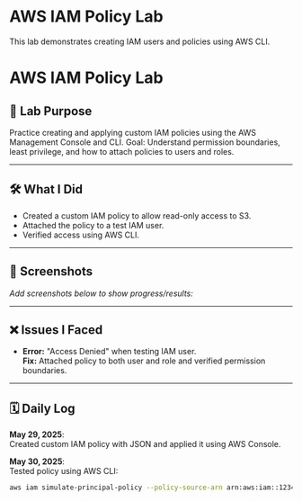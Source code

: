 # AWS IAM Policy Lab

This lab demonstrates creating IAM users and policies using AWS CLI.
# AWS IAM Policy Lab

## 🧩 Lab Purpose
Practice creating and applying custom IAM policies using the AWS Management Console and CLI. Goal: Understand permission boundaries, least privilege, and how to attach policies to users and roles.

---

## 🛠️ What I Did
- Created a custom IAM policy to allow read-only access to S3.
- Attached the policy to a test IAM user.
- Verified access using AWS CLI.

---

## 📸 Screenshots
_Add screenshots below to show progress/results:_

---

## ❌ Issues I Faced
- **Error:** "Access Denied" when testing IAM user.  
  **Fix:** Attached policy to both user and role and verified permission boundaries.

---

## 🗓️ Daily Log

**May 29, 2025**:  
Created custom IAM policy with JSON and applied it using AWS Console.  
  
**May 30, 2025**:  
Tested policy using AWS CLI:  
```bash
aws iam simulate-principal-policy --policy-source-arn arn:aws:iam::123456789:user/test-user --action-names s3:ListBucket

